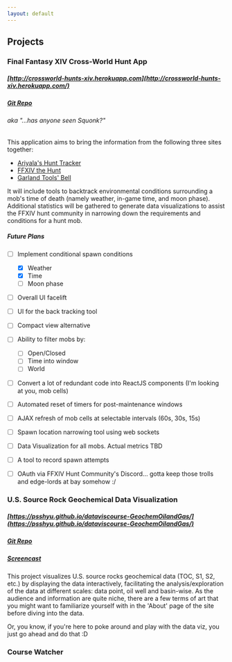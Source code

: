 ```yaml
---
layout: default
---
```


## Projects

### Final Fantasy XIV Cross-World Hunt App
##### [http://crossworld-hunts-xiv.herokuapp.com](http://crossworld-hunts-xiv.herokuapp.com/)
##### [Git Repo](https://github.com/psshyu/crossworld-hunt-xiv)
###### aka "...has anyone seen Squonk?"

This application aims to bring the information from the following three sites together:
* [Ariyala's Hunt Tracker](https://ffxiv.ariyala.com/HuntTracker/Gilgamesh)
* [FFXIV the Hunt](https://ffxiv-the-hunt.net/gilgamesh)
* [Garland Tools' Bell](https://garlandtools.org/bell/)

It will include tools to backtrack environmental conditions surrounding a mob's time of death (namely weather, in-game time, and moon phase). Additional statistics will be gathered to generate data visualizations to assist the FFXIV hunt community in narrowing down the requirements and conditions for a hunt mob.

##### Future Plans
- [ ] Implement conditional spawn conditions 
  - [X] Weather
  - [X] Time
  - [ ] Moon phase
- [ ] Overall UI facelift
- [ ] UI for the back tracking tool
- [ ] Compact view alternative
- [ ] Ability to filter mobs by:
  - [ ] Open/Closed
  - [ ] Time into window
  - [ ] World
- [ ] Convert a lot of redundant code into ReactJS components (I'm looking at you, mob cells)
- [ ] Automated reset of timers for post-maintenance windows
- [ ] AJAX refresh of mob cells at selectable intervals (60s, 30s, 15s)
- [ ] Spawn location narrowing tool using web sockets 
- [ ] Data Visualization for all mobs. Actual metrics TBD
- [ ] A tool to record spawn attempts
- [ ] OAuth via FFXIV Hunt Community's Discord... gotta keep those trolls and edge-lords at bay somehow :/



### U.S. Source Rock Geochemical Data Visualization
##### [https://psshyu.github.io/dataviscourse-GeochemOilandGas/](https://psshyu.github.io/dataviscourse-GeochemOilandGas/)
##### [Git Repo](https://github.com/psshyu/dataviscourse-GeochemOilandGas)
##### [Screencast](https://youtu.be/4HY0Ihaf76M)

This project visualizes U.S. source rocks geochemical data (TOC, S1, S2, etc.) by displaying the data interactively, facilitating the analysis/exploration of the data at different scales: data point, oil well and basin-wise. As the audience and information are quite niche, there are a few terms of art that you might want to familiarize yourself with in the 'About' page of the site before diving into the data.

Or, you know, if you're here to poke around and play with the data viz, you just go ahead and do that :D


### Course Watcher
